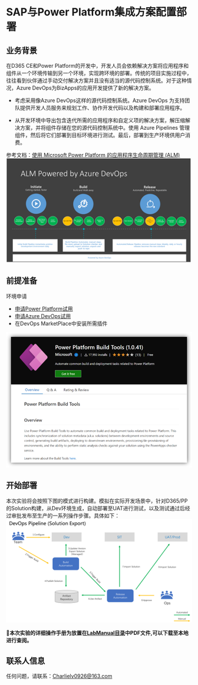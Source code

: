 # SAP与Power Platform集成方案配置部署

## 业务背景

在D365 CE和Power Platform的开发中，开发人员会依赖解决方案将应用程序和组件从一个环境传输到另一个环境，实现跨环境的部署。传统的项目实施过程中，往往看到伙伴通过手动交付解决方案并且没有适当的源代码控制系统。对于这种情况，Azure DevOps为BizApps的应用开发提供了新的解决方案。

- 考虑采用像Azure DevOps这样的源代码控制系统。Azure DevOps 为支持团队提供开发人员服务来规划工作、协作开发代码以及构建和部署应用程序。
  
- 从开发环境中导出包含迭代所需的应用程序和自定义项的解决方案，解压缩解决方案，并将组件存储在您的源代码控制系统中。使用 Azure Pipelines 管理组件，然后将它们部署到目标环境进行测试。最后，部署到生产环境供用户消费。

参考文档：[使用 Microsoft Power Platform 的应用程序生命周期管理 (ALM)](https://docs.microsoft.com/en-us/power-platform/alm/)
![ALM Image](./Images/ALM.png)

## 前提准备

环境申请

- [申请Power Platform试用](https://make.powerapps.com/signup?redirect=marketing)
- [申请Azure DevOps试用](https://docs.microsoft.com/en-us/azure/devops/user-guide/sign-up-invite-teammates?view=azure-devops)
- 在DevOps MarketPlace中安装所需插件
  
![PP Buuild Tool](./Images/PP_Build_Tool.png)

## 开始部署

本次实验将会按照下图的模式进行构建。模拟在实际开发场景中，针对D365/PP的Solution构建，从Dev环境生成，自动部署至UAT进行测试，以及测试通过后经过审批发布至生产的一系列操作步骤。具体如下：
![SolutionPipeline](./Images/Solution%20Pipeline.png)

**🥰本次实验的详细操作手册为放置在[LabManual目录](https://github.com/charlielv926/Biz-App-TechSolution/tree/main/PP%26D365%20CE%20Solution%20Deployment%20with%20Azure%20DevOps/LabManual)中PDF文件,可以下载至本地进行查阅。**

## 联系人信息

任何问题，请联系：Charlielv0926@163.com